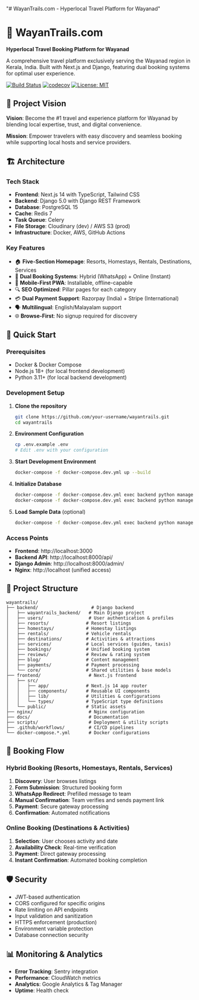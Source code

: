 "# WayanTrails.com - Hyperlocal Travel Platform for Wayanad" 
# 🌲 WayanTrails.com

**Hyperlocal Travel Booking Platform for Wayanad**

A comprehensive travel platform exclusively serving the Wayanad region in Kerala, India. Built with Next.js and Django, featuring dual booking systems for optimal user experience.

[![Build Status](https://github.com/your-username/wayantrails/workflows/WayanTrails%20CI%2FCD%20Pipeline/badge.svg)](https://github.com/your-username/wayantrails/actions)
[![codecov](https://codecov.io/gh/your-username/wayantrails/branch/main/graph/badge.svg)](https://codecov.io/gh/your-username/wayantrails)
[![License: MIT](https://img.shields.io/badge/License-MIT-yellow.svg)](https://opensource.org/licenses/MIT)

## 🎯 Project Vision

**Vision**: Become the #1 travel and experience platform for Wayanad by blending local expertise, trust, and digital convenience.

**Mission**: Empower travelers with easy discovery and seamless booking while supporting local hosts and service providers.

## 🏗️ Architecture

### Tech Stack
- **Frontend**: Next.js 14 with TypeScript, Tailwind CSS
- **Backend**: Django 5.0 with Django REST Framework
- **Database**: PostgreSQL 15
- **Cache**: Redis 7
- **Task Queue**: Celery
- **File Storage**: Cloudinary (dev) / AWS S3 (prod)
- **Infrastructure**: Docker, AWS, GitHub Actions

### Key Features
- 🏠 **Five-Section Homepage**: Resorts, Homestays, Rentals, Destinations, Services
- 🔄 **Dual Booking Systems**: Hybrid (WhatsApp) + Online (Instant)
- 📱 **Mobile-First PWA**: Installable, offline-capable
- 🔍 **SEO Optimized**: Pillar pages for each category
- 💳 **Dual Payment Support**: Razorpay (India) + Stripe (International)
- 🗣️ **Multilingual**: English/Malayalam support
- 🌐 **Browse-First**: No signup required for discovery

## 🚀 Quick Start

### Prerequisites
- Docker & Docker Compose
- Node.js 18+ (for local frontend development)
- Python 3.11+ (for local backend development)

### Development Setup

1. **Clone the repository**
   ```bash
   git clone https://github.com/your-username/wayantrails.git
   cd wayantrails
   ```

2. **Environment Configuration**
   ```bash
   cp .env.example .env
   # Edit .env with your configuration
   ```

3. **Start Development Environment**
   ```bash
   docker-compose -f docker-compose.dev.yml up --build
   ```

4. **Initialize Database**
   ```bash
   docker-compose -f docker-compose.dev.yml exec backend python manage.py migrate
   docker-compose -f docker-compose.dev.yml exec backend python manage.py createsuperuser
   ```

5. **Load Sample Data** (optional)
   ```bash
   docker-compose -f docker-compose.dev.yml exec backend python manage.py loaddata fixtures/sample_data.json
   ```

### Access Points
- **Frontend**: http://localhost:3000
- **Backend API**: http://localhost:8000/api/
- **Django Admin**: http://localhost:8000/admin/
- **Nginx**: http://localhost (unified access)

## 📁 Project Structure

```
wayantrails/
├── backend/                    # Django backend
│   ├── wayantrails_backend/   # Main Django project
│   ├── users/                 # User authentication & profiles
│   ├── resorts/              # Resort listings
│   ├── homestays/            # Homestay listings
│   ├── rentals/              # Vehicle rentals
│   ├── destinations/         # Activities & attractions
│   ├── services/             # Local services (guides, taxis)
│   ├── bookings/             # Unified booking system
│   ├── reviews/              # Review & rating system
│   ├── blog/                 # Content management
│   ├── payments/             # Payment processing
│   └── core/                 # Shared utilities & base models
├── frontend/                  # Next.js frontend
│   ├── src/
│   │   ├── app/              # Next.js 14 app router
│   │   ├── components/       # Reusable UI components
│   │   ├── lib/              # Utilities & configurations
│   │   └── types/            # TypeScript type definitions
│   └── public/               # Static assets
├── nginx/                     # Nginx configuration
├── docs/                      # Documentation
├── scripts/                   # Deployment & utility scripts
├── .github/workflows/         # CI/CD pipelines
└── docker-compose.*.yml       # Docker configurations
```

## 🔄 Booking Flow

### Hybrid Booking (Resorts, Homestays, Rentals, Services)
1. **Discovery**: User browses listings
2. **Form Submission**: Structured booking form
3. **WhatsApp Redirect**: Prefilled message to team
4. **Manual Confirmation**: Team verifies and sends payment link
5. **Payment**: Secure gateway processing
6. **Confirmation**: Automated notifications

### Online Booking (Destinations & Activities)
1. **Selection**: User chooses activity and date
2. **Availability Check**: Real-time verification
3. **Payment**: Direct gateway processing
4. **Instant Confirmation**: Automated booking completion

## 🛡️ Security

- JWT-based authentication
- CORS configured for specific origins
- Rate limiting on API endpoints
- Input validation and sanitization
- HTTPS enforcement (production)
- Environment variable protection
- Database connection security

## 📊 Monitoring & Analytics

- **Error Tracking**: Sentry integration
- **Performance**: CloudWatch metrics
- **Analytics**: Google Analytics & Tag Manager
- **Uptime**: Health check
